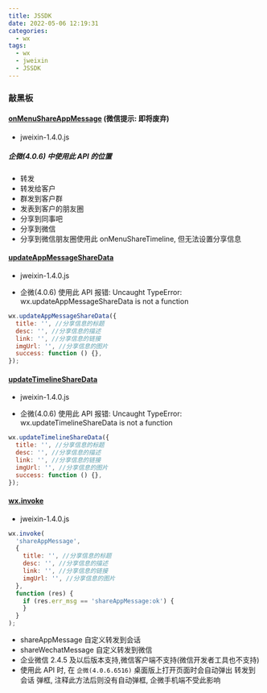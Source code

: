 ```yaml
---
title: JSSDK
date: 2022-05-06 12:19:31
categories:
  - wx
tags:
  - wx
  - jweixin
  - JSSDK
---
```


### 敲黑板

#### [onMenuShareAppMessage](https://developers.weixin.qq.com/doc/offiaccount/OA_Web_Apps/JS-SDK.html) (微信提示: 即将废弃)

- jweixin-1.4.0.js

##### 企微(4.0.6) 中使用此 API 的位置

- 转发
- 转发给客户
- 群发到客户群
- 发表到客户的朋友圈
- 分享到同事吧
- 分享到微信
- 分享到微信朋友圈使用此 onMenuShareTimeline, 但无法设置分享信息

<!-- more -->

#### [updateAppMessageShareData](https://developers.weixin.qq.com/doc/offiaccount/OA_Web_Apps/JS-SDK.html)

- jweixin-1.4.0.js

- 企微(4.0.6) 使用此 API 报错: Uncaught TypeError: wx.updateAppMessageShareData is not a function

```javascript
wx.updateAppMessageShareData({
  title: '', //分享信息的标题
  desc: '', //分享信息的描述
  link: '', //分享信息的链接
  imgUrl: '', //分享信息的图片
  success: function () {},
});
```

#### [updateTimelineShareData](https://developers.weixin.qq.com/doc/offiaccount/OA_Web_Apps/JS-SDK.html)

- jweixin-1.4.0.js

- 企微(4.0.6) 使用此 API 报错: Uncaught TypeError: wx.updateTimelineShareData is not a function

```javascript
wx.updateTimelineShareData({
  title: '', //分享信息的标题
  desc: '', //分享信息的描述
  link: '', //分享信息的链接
  imgUrl: '', //分享信息的图片
  success: function () {},
});
```

#### [wx.invoke](https://developer.work.weixin.qq.com/document/path/90490)

- jweixin-1.4.0.js

```javascript
wx.invoke(
  'shareAppMessage',
  {
    title: '', //分享信息的标题
    desc: '', //分享信息的描述
    link: '', //分享信息的链接
    imgUrl: '', //分享信息的图片
  },
  function (res) {
    if (res.err_msg == 'shareAppMessage:ok') {
    }
  }
);
```

- shareAppMessage 自定义转发到会话
- shareWechatMessage 自定义转发到微信
- 企业微信 2.4.5 及以后版本支持,微信客户端不支持(微信开发者工具也不支持)
- 使用此 API 时, 在 `企微(4.0.6.6516)` 桌面版上打开页面时会自动弹出 转发到会话 弹框, 注释此方法后则没有自动弹框, 企微手机端不受此影响
